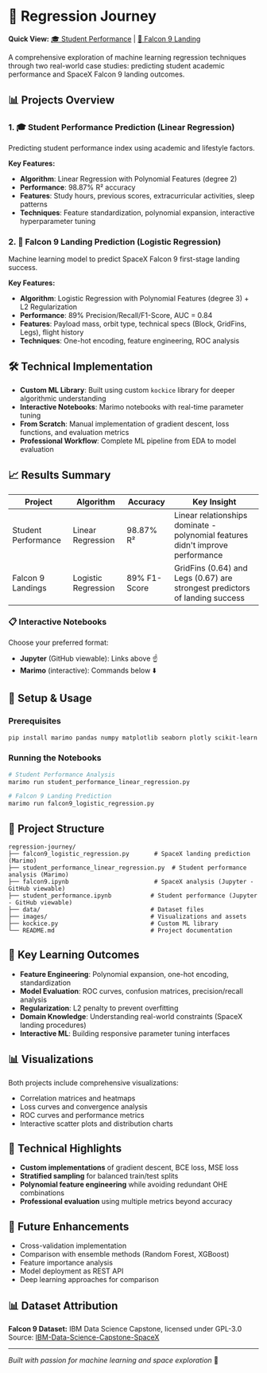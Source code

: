 # 🚀 Regression Journey

**Quick View:** [🎓 Student Performance](student_performance.ipynb) | [🚀 Falcon 9 Landing](falcon9.ipynb)

A comprehensive exploration of machine learning regression techniques through two real-world case studies: predicting student academic performance and SpaceX Falcon 9 landing outcomes.

## 📊 Projects Overview

### 1. 🎓 Student Performance Prediction (Linear Regression)

Predicting student performance index using academic and lifestyle factors.

**Key Features:**

- **Algorithm**: Linear Regression with Polynomial Features (degree 2)
- **Performance**: 98.87% R² accuracy
- **Features**: Study hours, previous scores, extracurricular activities, sleep patterns
- **Techniques**: Feature standardization, polynomial expansion, interactive hyperparameter tuning

### 2. 🚀 Falcon 9 Landing Prediction (Logistic Regression)

Machine learning model to predict SpaceX Falcon 9 first-stage landing success.

**Key Features:**

- **Algorithm**: Logistic Regression with Polynomial Features (degree 3) + L2 Regularization
- **Performance**: 89% Precision/Recall/F1-Score, AUC = 0.84
- **Features**: Payload mass, orbit type, technical specs (Block, GridFins, Legs), flight history
- **Techniques**: One-hot encoding, feature engineering, ROC analysis

## 🛠️ Technical Implementation

- **Custom ML Library**: Built using custom `kockice` library for deeper algorithmic understanding
- **Interactive Notebooks**: Marimo notebooks with real-time parameter tuning
- **From Scratch**: Manual implementation of gradient descent, loss functions, and evaluation metrics
- **Professional Workflow**: Complete ML pipeline from EDA to model evaluation

## 📈 Results Summary

| Project             | Algorithm           | Accuracy     | Key Insight                                                                    |
| ------------------- | ------------------- | ------------ | ------------------------------------------------------------------------------ |
| Student Performance | Linear Regression   | 98.87% R²    | Linear relationships dominate - polynomial features didn't improve performance |
| Falcon 9 Landings   | Logistic Regression | 89% F1-Score | GridFins (0.64) and Legs (0.67) are strongest predictors of landing success    |

### 📋 Interactive Notebooks

Choose your preferred format:

- **Jupyter** (GitHub viewable): Links above ☝️
- **Marimo** (interactive): Commands below ⬇️

## 🔧 Setup & Usage

### Prerequisites

```bash
pip install marimo pandas numpy matplotlib seaborn plotly scikit-learn kagglehub
```

### Running the Notebooks

```bash
# Student Performance Analysis
marimo run student_performance_linear_regression.py

# Falcon 9 Landing Prediction
marimo run falcon9_logistic_regression.py
```

## 📁 Project Structure

```
regression-journey/
├── falcon9_logistic_regression.py       # SpaceX landing prediction (Marimo)
├── student_performance_linear_regression.py  # Student performance analysis (Marimo)
├── falcon9.ipynb                        # SpaceX analysis (Jupyter - GitHub viewable)
├── student_performance.ipynb           # Student performance (Jupyter - GitHub viewable)
├── data/                               # Dataset files
├── images/                             # Visualizations and assets
├── kockice.py                          # Custom ML library
└── README.md                           # Project documentation
```

## 🧠 Key Learning Outcomes

- **Feature Engineering**: Polynomial expansion, one-hot encoding, standardization
- **Model Evaluation**: ROC curves, confusion matrices, precision/recall analysis
- **Regularization**: L2 penalty to prevent overfitting
- **Domain Knowledge**: Understanding real-world constraints (SpaceX landing procedures)
- **Interactive ML**: Building responsive parameter tuning interfaces

## 📊 Visualizations

Both projects include comprehensive visualizations:

- Correlation matrices and heatmaps
- Loss curves and convergence analysis
- ROC curves and performance metrics
- Interactive scatter plots and distribution charts

## 🎯 Technical Highlights

- **Custom implementations** of gradient descent, BCE loss, MSE loss
- **Stratified sampling** for balanced train/test splits
- **Polynomial feature engineering** while avoiding redundant OHE combinations
- **Professional evaluation** using multiple metrics beyond accuracy

## 🔮 Future Enhancements

- Cross-validation implementation
- Comparison with ensemble methods (Random Forest, XGBoost)
- Feature importance analysis
- Model deployment as REST API
- Deep learning approaches for comparison

## 📊 Dataset Attribution

**Falcon 9 Dataset:** IBM Data Science Capstone, licensed under GPL-3.0  
Source: [IBM-Data-Science-Capstone-SpaceX](https://github.com/chuksoo/IBM-Data-Science-Capstone-SpaceX/tree/main?tab=readme-ov-file)

---

_Built with passion for machine learning and space exploration_ 🌟
